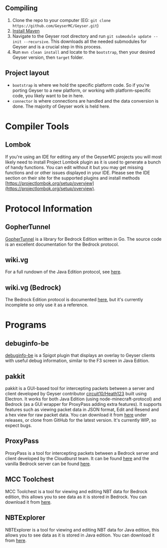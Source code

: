 ## Compiling
1. Clone the repo to your computer (EG: `git clone https://github.com/GeyserMC/Geyser.git`)
2. [Install Maven](https://maven.apache.org/install.html)
3. Navigate to the Geyser root directory and run `git submodule update --init --recursive`. This downloads all the needed submodules for Geyser and is a crucial step in this process.
4. Run `mvn clean install` and locate to the `bootstrap`, then your desired Geyser version, then `target` folder.

## Project layout
* `bootstrap` is where we hold the specific platform code. So if you're porting Geyser to a new platform, or working with platform-specific code, you likely want to be in here.
* `connector` is where connections are handled and the data conversion is done. The majority of Geyser work is held here.

# Compiler Tools

## Lombok
If you're using an IDE for editing any of the GeyserMC projects you will most likely need to install Project Lombok plugin as it is used to generate a bunch of handy functions. You can edit without it but you may get missing functions and or other issues displayed in your IDE. Please see the IDE section on their site for the supported plugins and install methods [https://projectlombok.org/setup/overview](https://projectlombok.org/setup/overview).

# Protocol Information

## GopherTunnel
[GopherTunnel](https://github.com/Sandertv/gophertunnel/tree/master/minecraft/protocol/packet) is a library for Bedrock Edition written in Go. The source code is an excellent documentation for the Bedrock protocol.

## wiki.vg
For a full rundown of the Java Edition protocol, see [here](https://wiki.vg/Protocol).

## wiki.vg (Bedrock)
The Bedrock Edition protocol is documented [here](https://wiki.vg/Bedrock_Protocol), but it's currently incomplete so only use it as a reference.

# Programs

## debuginfo-be
[debuginfo-be](https://github.com/Heath123/debuginfo-be) is a Spigot plugin that displays an overlay to Geyser clients with useful debug information, similar to the F3 screen in Java Edition.

## pakkit
pakkit is a GUI-based tool for intercepting packets between a server and client developed by Geyser contributor [circuit10/Heath123](https://github.com/Heath123/) built using Electron. It works for both Java Edition (using node-minecraft-protocol) and Bedrock (as a GUI wrapper for ProxyPass adding extra features). It supports features such as viewing packet data in JSON format, Edit and Resend and a hex view for raw packet data. You can download it from [here](https://github.com/Heath123/pakkit) under releases, or clone from GitHub for the latest version. It's currently WIP, so expect bugs.

## ProxyPass
ProxyPass is a tool for intercepting packets between a Bedrock server and client developed by the Cloudburst team. It can be found [here](https://github.com/NukkitX/ProxyPass) and the vanilla Bedrock server can be found [here](https://www.minecraft.net/en-us/download/server/bedrock/).

## MCC Toolchest
MCC Toolchest is a tool for viewing and editing NBT data for Bedrock edition, this allows you to see data as it is stored in Bedrock. You can download it from [here](http://mcctoolchest.com/).

## NBTExplorer
NBTExplorer is a tool for viewing and editing NBT data for Java edition, this allows you to see data as it is stored in Java edition. You can download it from [here](https://github.com/jaquadro/NBTExplorer/releases).